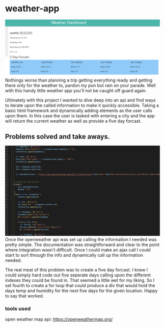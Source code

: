 # weather-app
![Code sample](./images/app.png)
Nothings worse than planning a trip getting everything ready and getting there only for the weather to, pardon my pun but rain on your parade. Well with this handy little weather app you'll not be caught off guard again.

Ultimately with this project I wanted to dive deep into an api and find ways to iterate upon the called information to make it quickly accessible. Taking a basic html framework and dynamically adding elements as the user calls upon them. In this case the user is tasked with entering a city and the app will return the current weather as well as provide a five day forcast. 


## Problems solved and take aways.
![Code sample](./images/code.png)
Once the openweather api was set up calling the information I needed was pretty simple. The documentation was straightforward and clear to the point where integration wasn't difficult. Once I could make an ajax call I could start to sort through the info and dynamically call up the information needed. 

The real meat of this problem was to create a five day forcast. I knew I could simply hard code out five seperate days calling upon the different indexes they could be found in. That seemed a little wet for my liking. So I set fourth to create a for loop that could produce a div that would hold the days temp and humidity for the next five days for the given location. Happy to say that worked. 

### tools used
open weather map api: https://openweathermap.org/